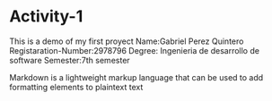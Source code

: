 # Activity-1
This is a demo of my first proyect 
Name:Gabriel Perez Quintero 
Registaration-Number:2978796 
Degree: Ingenieria de desarrollo de software 
Semester:7th semester 

Markdown is a lightweight markup language that can be used to add formatting elements to plaintext text
